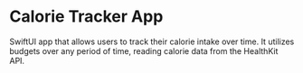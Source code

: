 # Calorie Tracker App

SwiftUI app that allows users to track their calorie intake over time.
It utilizes budgets over any period of time, reading calorie data from the
HealthKit API.
